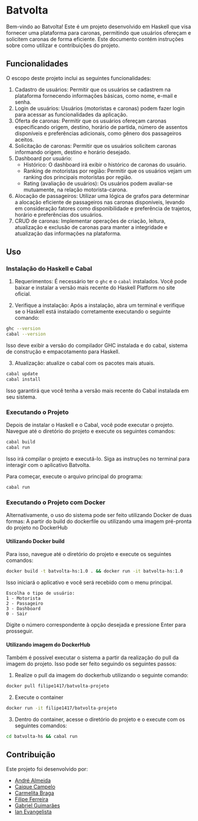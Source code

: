 # Batvolta

Bem-vindo ao Batvolta! Este é um projeto desenvolvido em Haskell que visa fornecer uma plataforma para caronas, permitindo que usuários ofereçam e solicitem caronas de forma eficiente. Este documento contém instruções sobre como utilizar e contribuições do projeto.

## Funcionalidades
O escopo deste projeto inclui as seguintes funcionalidades:

1. Cadastro de usuários: Permitir que os usuários se cadastrem na plataforma fornecendo informações básicas, como nome, e-mail e senha.
2. Login de usuários: Usuários (motoristas e caronas) podem fazer login para acessar as funcionalidades da aplicação.
3. Oferta de caronas: Permitir que os usuários ofereçam caronas especificando origem, destino, horário de partida, número de assentos disponíveis e preferências adicionais, como gênero dos passageiros aceitos.
4. Solicitação de caronas: Permitir que os usuários solicitem caronas informando origem, destino e horário desejado.
5. Dashboard por usuário:
    - Histórico: O dashboard irá exibir o histórico de caronas do usuário.
    - Ranking de motoristas por região: Permitir que os usuários vejam um ranking dos principais motoristas por região.
    - Rating (avaliação de usuários): Os usuários podem avaliar-se mutuamente, na relação motorista-carona.
6. Alocação de passageiros: Utilizar uma lógica de grafos para determinar a alocação eficiente de passageiros nas caronas disponíveis, levando em consideração fatores como disponibilidade e preferência de trajetos, horário e preferências dos usuários.
7. CRUD de caronas: Implementar operações de criação, leitura, atualização e exclusão de caronas para manter a integridade e atualização das informações na plataforma.

## Uso

### Instalação do Haskell e Cabal
1. Requerimentos: É necessário ter o `ghc` e o `cabal` instalados. Você pode baixar e instalar a versão mais recente do Haskell Platform no site oficial.

2. Verifique a instalação: Após a instalação, abra um terminal e verifique se o Haskell está instalado corretamente executando o seguinte comando:
```sh
ghc --version
cabal --version
```
Isso deve exibir a versão do compilador GHC instalada e do cabal, sistema de construção e empacotamento para Haskell.

3. Atualização: atualize o cabal com os pacotes mais atuais.
```sh
cabal update
cabal install
```
Isso garantirá que você tenha a versão mais recente do Cabal instalada em seu sistema.

### Executando o Projeto
Depois de instalar o Haskell e o Cabal, você pode executar o projeto. Navegue até o diretório do projeto e execute os seguintes comandos:
```sh
cabal build
cabal run
```
Isso irá compilar o projeto e executá-lo. Siga as instruções no terminal para interagir com o aplicativo Batvolta.

Para começar, execute o arquivo principal do programa:
```sh
cabal run
```

###  Executando o Projeto com Docker
Alternativamente, o uso do sistema pode ser feito utilizando Docker de duas formas: A partir do build do dockerfile ou utilizando uma imagem pré-pronta do projeto no DockerHub

#### Utilizando Docker build
Para isso, navegue até o diretório do projeto e execute os seguintes comandos:
```sh
docker build -t batvolta-hs:1.0 . && docker run -it batvolta-hs:1.0
```

Isso iniciará o aplicativo e você será recebido com o menu principal.

```Bem-vindo ao Batvolta!
Escolha o tipo de usuário:
1 - Motorista
2 - Passageiro
3 - Dashboard
0 - Sair
```
Digite o número correspondente à opção desejada e pressione Enter para prosseguir.

#### Utilizando imagem do DockerHub
Também é possível executar o sistema a partir da realização do pull da imagem do projeto. Isso pode ser feito seguindo os seguintes passos:
1. Realize o pull da imagem do dockerhub utilizando o seguinte comando:
```bash
docker pull filipe1417/batvolta-projeto
```
2. Execute o container
```bash
docker run -it filipe1417/batvolta-projeto
```
3. Dentro do container, acesse o diretório do projeto e o execute com os seguintes comandos:
```bash
cd batvolta-hs && cabal run
```

## Contribuição

Este projeto foi desenvolvido por:
- [André Almeida](https://github.com/AndreFelipeAlmeida)
- [Caique Campelo](https://github.com/Cazans)
- [Carmelita Braga](https://github.com/CarmelitaBraga)
- [Filipe Ferreira](https://github.com/filipe1417)
- [Gabriel Guimarães](https://github.com/Gaabrielg1)
- [Ian Evangelista](https://github.com/ianzx15)
